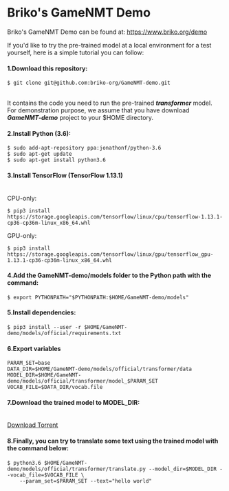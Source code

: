 # Briko's GameNMT Demo
Briko's GameNMT Demo can be found at: https://www.briko.org/demo

If you'd like to try the pre-trained model at a local environment for a test yourself, here is a simple tutorial you can follow:

#### 1.Download this repository:
```
$ git clone git@github.com:briko-org/GameNMT-demo.git
```
\
It contains the code you need to run the pre-trained ***transformer*** model.
\
For demonstration purpose, we assume that you have download ***GameNMT-demo*** project to your $HOME directory.

#### 2.Install Python (3.6):
```
$ sudo add-apt-repository ppa:jonathonf/python-3.6
$ sudo apt-get update
$ sudo apt-get install python3.6
```
#### 3.Install TensorFlow (TensorFlow 1.13.1)
\
CPU-only:
```
$ pip3 install https://storage.googleapis.com/tensorflow/linux/cpu/tensorflow-1.13.1-cp36-cp36m-linux_x86_64.whl
```
GPU-only:
```
$ pip3 install https://storage.googleapis.com/tensorflow/linux/gpu/tensorflow_gpu-1.13.1-cp36-cp36m-linux_x86_64.whl
```
#### 4.Add the GameNMT-demo/models folder to the Python path with the command:
```
$ export PYTHONPATH="$PYTHONPATH:$HOME/GameNMT-demo/models"
```
#### 5.Install dependencies:
```
$ pip3 install --user -r $HOME/GameNMT-demo/models/official/requirements.txt
```

#### 6.Export variables
```
PARAM_SET=base
DATA_DIR=$HOME/GameNMT-demo/models/official/transformer/data
MODEL_DIR=$HOME/GameNMT-demo/models/official/transformer/model_$PARAM_SET
VOCAB_FILE=$DATA_DIR/vocab.file
```
#### 7.Download the trained model to MODEL_DIR:
\
[Download Torrent](https://github.com/briko-org/GameNMT-demo/raw/master/models/official/transformer/model_base/Download.torrent)

#### 8.Finally, you can try to translate some text using the trained model with the command below:
```
$ python3.6 $HOME/GameNMT-demo/models/official/transformer/translate.py --model_dir=$MODEL_DIR --vocab_file=$VOCAB_FILE \
    --param_set=$PARAM_SET --text="hello world"
```
